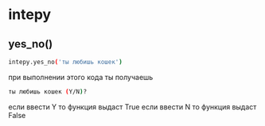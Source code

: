 # intepy

## yes_no()

```bash
intepy.yes_no('ты любишь кошек')
```
при выполнении этого кода ты получаешь
```bash
ты любишь кошек (Y/N)?
```
если ввести Y то функция выдаст True
если ввести N то функция выдаст False